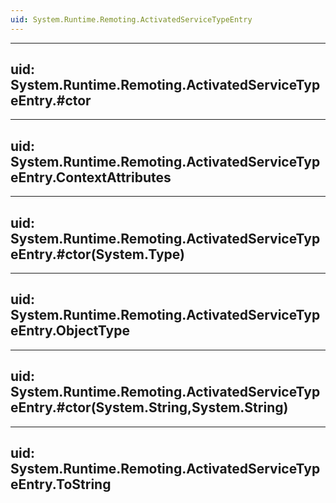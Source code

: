 ```yaml
---
uid: System.Runtime.Remoting.ActivatedServiceTypeEntry
---
```


---
uid: System.Runtime.Remoting.ActivatedServiceTypeEntry.#ctor
---

---
uid: System.Runtime.Remoting.ActivatedServiceTypeEntry.ContextAttributes
---

---
uid: System.Runtime.Remoting.ActivatedServiceTypeEntry.#ctor(System.Type)
---

---
uid: System.Runtime.Remoting.ActivatedServiceTypeEntry.ObjectType
---

---
uid: System.Runtime.Remoting.ActivatedServiceTypeEntry.#ctor(System.String,System.String)
---

---
uid: System.Runtime.Remoting.ActivatedServiceTypeEntry.ToString
---
